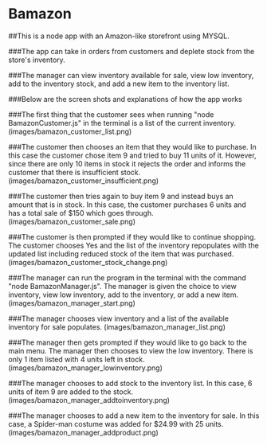 # Bamazon

##This is a node app with an Amazon-like storefront using MYSQL.

###The app can take in orders from customers and deplete stock from the store's inventory. 

###The manager can view inventory available for sale, view low inventory, add to the inventory stock, and add a new item to the inventory list.

###Below are the screen shots and explanations of how the app works

###The first thing that the customer sees when running "node BamazonCustomer.js" in the terminal is a list of the current inventory.
(images/bamazon_customer_list.png)

###The customer then chooses an item that they would like to purchase. In this case the customer chose item 9 and tried to buy 11 units of it. However, since there are only 10 items in stock it rejects the order and informs the customer that there is insufficient stock.  
(images/bamazon_customer_insufficient.png)

###The customer then tries again to buy item 9 and instead buys an amount that is in stock. In this case, the customer purchases 6 units and has a total sale of $150 which goes through.
(images/bamazon_customer_sale.png)

###The customer is then prompted if they would like to continue shopping. The customer chooses Yes and the list of the inventory repopulates with the updated list including reduced stock of the item that was purchased.
(images/bamazon_customer_stock_change.png)

###The manager can run the program in the terminal with the command "node BamazonManager.js". The manager is given the choice to view inventory, view low inventory, add to the inventory, or add a new item.
(images/bamazon_manager_start.png)

###The manager chooses view inventory and a list of the available inventory for sale populates.
(images/bamazon_manager_list.png)

###The manager then gets prompted if they would like to go back to the main menu. The manager then chooses to view the low inventory. There is only 1 item listed with 4 units left in stock.
(images/bamazon_manager_lowinventory.png)

###The manager chooses to add stock to the inventory list. In this case, 6 units of item 9 are added to the stock.
(images/bamazon_manager_addtoinventory.png)

###The manager chooses to add a new item to the inventory for sale. In this case, a Spider-man costume was added for $24.99 with 25 units. 
(images/bamazon_manager_addproduct.png)

